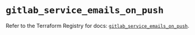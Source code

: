# `gitlab_service_emails_on_push`

Refer to the Terraform Registry for docs: [`gitlab_service_emails_on_push`](https://registry.terraform.io/providers/gitlabhq/gitlab/16.8.1/docs/resources/service_emails_on_push).
